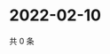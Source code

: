 # 2022-02-10

共 0 条

<!-- BEGIN WEIBO -->
<!-- 最后更新时间 Thu Feb 10 2022 02:16:50 GMT+0800 (China Standard Time) -->

<!-- END WEIBO -->
